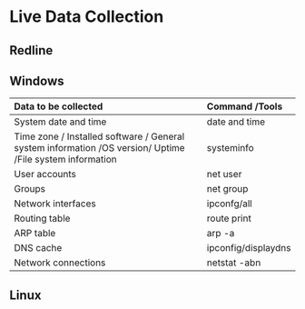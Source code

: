 # Live Data Collection

## Redline

## Windows

| Data to be collected | Command /Tools |
| :--- | :--- |
| System date and time | date and time |
| Time zone / Installed software / General system information /OS version/ Uptime /File system information | systeminfo |
| User accounts | net user |
| Groups | net group |
| Network interfaces | ipconfg/all |
| Routing table | route print |
| ARP table | arp -a |
| DNS cache | ipconfig/displaydns |
| Network connections | netstat -abn |

## Linux

